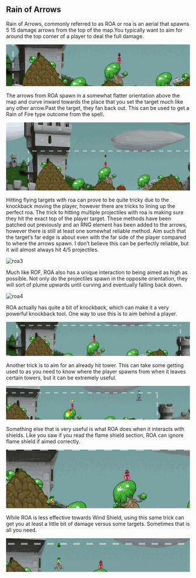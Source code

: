 ## Rain of Arrows 


Rain of Arrows, commonly referred to as ROA or roa is an aerial that spawns 5 15 damage arrows from the top of the map.You typically want to aim for around the top corner of a player to deal the full damage.


![roa1](https://raw.githubusercontent.com/1IlIl/wikidata/main/flame/gifs/roa1.gif)


The arrows from ROA spawn in a somewhat flatter orientation above the map and curve inward towards the place that you set the target much like any other arrow.Past the target, they fan back out. This can be used to get a Rain of Fire type outcome from the spell.


![roa2](https://raw.githubusercontent.com/1IlIl/wikidata/main/flame/gifs/roa2.gif)


Hitting flying targets with roa can prove to be quite tricky due to the knockback moving the player, however there are tricks to lining up the perfect roa. The trick to hitting multiple projectiles with roa is making sure they hit the exact top of the player target. These methods have been patched out previously and an RNG element has been added to the arrows, however there is still at least one somewhat reliable method. Aim such that the target’s far edge is about even with the far side of the player compared to where the arrows spawn. I don’t believe this can be perfectly reliable, but it will almost always hit 4/5 projectiles.


![roa3](https://raw.githubusercontent.com/1IlIl/wikidata/main/flame/gifs/roa3.gif)


Much like ROF, ROA also has a unique interaction to being aimed as high as possible. Not only do the projectiles spawn in the opposite orientation, they will sort of plume upwards until curving and eventually falling back down.


![roa4](https://raw.githubusercontent.com/1IlIl/wikidata/main/flame/gifs/roa4.gif)


ROA actually has quite a bit of knockback, which can make it a very powerful knockback tool. One way to use this is to aim behind a player.


![roa5](https://raw.githubusercontent.com/1IlIl/wikidata/main/flame/gifs/roa5.gif)


Another trick is to aim for an already hit tower. This can take some getting used to as you need to know where the player spawns from when it leaves certain towers, but it can be extremely useful.


![roa6](https://raw.githubusercontent.com/1IlIl/wikidata/main/flame/gifs/roa6.gif)


Something else that is very useful is what ROA does when it interacts with shields. Like you saw if you read the flame shield section, ROA can ignore flame shield if aimed correctly.


![shield14](https://raw.githubusercontent.com/1IlIl/wikidata/main/flame/gifs/flameshield14.gif)


While ROA is less effective towards Wind Shield, using this same trick can get you at least a little bit of damage versus some targets. Sometimes that is all you need.


![roa7](https://raw.githubusercontent.com/1IlIl/wikidata/main/flame/gifs/roa7.gif)

